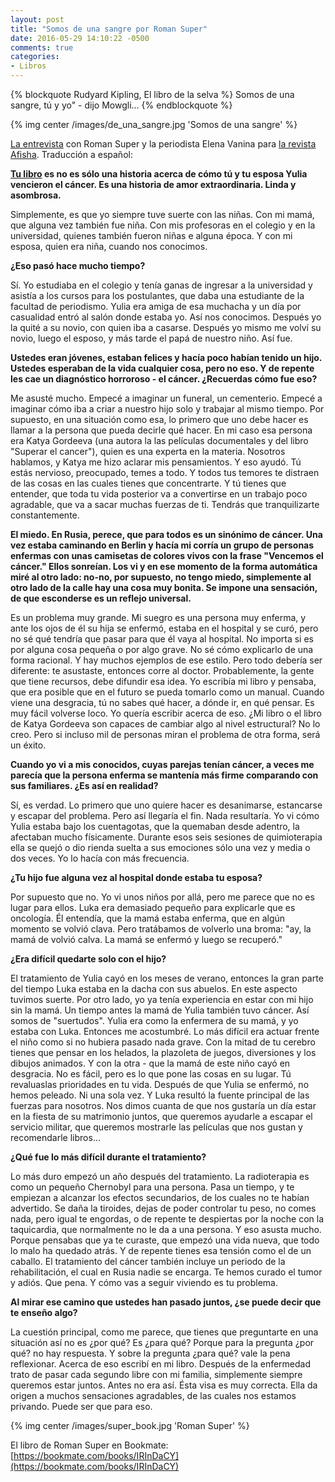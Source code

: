 ```yaml
---
layout: post
title: "Somos de una sangre por Roman Super"
date: 2016-05-29 14:10:22 -0500
comments: true
categories:
- Libros
---
```


{% blockquote Rudyard Kipling, El libro de la selva %}
Somos de una sangre, tú y yo" - dijo Mowgli...
{% endblockquote %}

{% img center /images/de_una_sangre.jpg 'Somos de una sangre' %}

[La entrevista](https://daily.afisha.ru/archive/gorod/people/esli-est-ad-na-zemle-eto-kashirka-roman-super-o-tom-kak-perezhit-rak-zheny/)
con Roman Super y la periodista Elena Vanina para
[la revista Afisha](https://daily.afisha.ru/archive/gorod/people/esli-est-ad-na-zemle-eto-kashirka-roman-super-o-tom-kak-perezhit-rak-zheny/).
Traducción a español:

**[Tu libro](https://www.goodreads.com/book/show/27394679) es no es sólo
una historia acerca de cómo tú y tu esposa Yulia vencieron el cáncer.
Es una historia de amor extraordinaria. Linda y asombrosa.**

Simplemente, es que yo siempre tuve suerte con las niñas.
Con mi mamá, que alguna vez también fue niña.
Con mis profesoras en el colegio y en la universidad,
quienes también fueron niñas e alguna época.
Y con mi esposa, quien era niña, cuando nos conocimos.

**¿Eso pasó hace mucho tiempo?**

Sí. Yo estudiaba en el colegio y tenía ganas de ingresar a la universidad y
asistía a los cursos para los postulantes, que daba una estudiante de la facultad de periodismo.
Yulia era amiga de esa muchacha y un día por casualidad entró al salón donde estaba yo.
Así nos conocimos. Después yo la quité a su novio, con quien iba a casarse.
Después yo mismo me volví su novio, luego el esposo, y más tarde el papá de nuestro niño.
Así fue.

**Ustedes eran jóvenes, estaban felices y hacía poco habían tenido un hijo.
Ustedes esperaban de la vida cualquier cosa, pero no eso.
Y de repente les cae un diagnóstico horroroso - el cáncer.
¿Recuerdas cómo fue eso?**

Me asusté mucho. Empecé a imaginar un funeral, un cementerio.
Empecé a imaginar cómo iba a criar a nuestro hijo solo y trabajar al mismo tiempo.
Por supuesto, en una situación como esa, lo primero que uno debe hacer es llamar
a la persona que pueda decirle qué hacer. En mi caso esa persona era Katya Gordeeva
(una autora la las películas documentales y del libro "Superar el cancer"),
quien es una experta en la materia. Nosotros hablamos,
y Katya me hizo aclarar mis pensamientos. Y eso ayudó.
Tú estás nervioso, preocupado, temes a todo. Y todos tus temores te distraen
de las cosas en las cuales tienes que concentrarte. Y tú tienes que entender,
que toda tu vida posterior va a convertirse en un trabajo poco agradable,
que va a sacar muchas fuerzas de ti. Tendrás que tranquilizarte constantemente.

**El miedo. En Rusia, perece, que para todos es un sinónimo de cáncer.
Una vez estaba caminando en Berlin y hacía mi corría un grupo de personas
enfermas con unas camisetas de colores vivos con la frase "Vencemos el cáncer."
Ellos sonreían. Los vi y en ese momento de la forma automática miré al
otro lado: no-no, por supuesto, no tengo miedo, simplemente al otro lado
de la calle hay una cosa muy bonita. Se impone una sensación, de que esconderse
es un reflejo universal.**

Es un problema muy grande. Mi suegro es una persona muy enferma, y ante los ojos
de él su hija se enfermó, estaba en el hospital y se curó,
pero no sé qué tendría que pasar para que él vaya al hospital.
No importa si es por alguna cosa pequeña o por algo grave.
No sé cómo explicarlo de una forma racional. Y hay muchos ejemplos de ese estilo.
Pero todo debería ser diferente: te asustaste, entonces corre al doctor.
Probablemente, la gente que tiene recursos, debe difundir esa idea.
Yo escribía mi libro y pensaba, que era posible que en el futuro se pueda tomarlo como un manual.
Cuando viene una desgracia, tú no sabes qué hacer, a dónde ir, en qué pensar.
Es muy fácil volverse loco. Yo quería escribir acerca de eso.
¿Mi libro o el libro de Katya Gordeeva son capaces de cambiar algo al nivel estructural?
No lo creo. Pero si incluso mil de personas miran el problema de otra forma, será un éxito.

**Cuando yo vi a mis conocidos, cuyas parejas tenían cáncer, a veces me parecía
que la persona enferma se mantenía más firme comparando con sus familiares.
¿Es así en realidad?**

Sí, es verdad. Lo primero que uno quiere hacer es desanimarse, estancarse
y escapar del problema. Pero así llegaría el fin. Nada resultaría.
Yo vi cómo Yulia estaba bajo los cuentagotas, que la quemaban desde adentro,
la afectaban mucho físicamente. Durante esos seis sesiones de quimioterapia
ella se quejó o dio rienda suelta a sus emociones sólo una vez y media o dos veces.
Yo lo hacía con más frecuencia.

**¿Tu hijo fue alguna vez al hospital donde estaba tu esposa?**

Por supuesto que no. Yo vi unos niños por allá, pero me parece que no
es lugar para ellos. Luka era demasiado pequeño para explicarle que es oncología.
Él entendía, que la mamá estaba enferma, que en algún momento se volvió clava.
Pero tratábamos de volverlo una broma: "ay, la mamá de volvió calva.
La mamá se enfermó y luego se recuperó."

**¿Era difícil quedarte solo con el hijo?**

El tratamiento de Yulia cayó en los meses de verano, entonces la gran parte
del tiempo Luka estaba en la dacha con sus abuelos. En este aspecto
tuvimos suerte. Por otro lado, yo ya tenía experiencia en estar con mi hijo
sin la mamá. Un tiempo antes la mamá de Yulia también tuvo cáncer.
Así somos de "suertudos". Yulia era como la enfermera de su mamá,
y yo estaba con Luka. Entonces me acostumbré. Lo más difícil era actuar
frente el niño como si no hubiera pasado nada grave. Con la mitad de
tu cerebro tienes que pensar en los helados, la plazoleta de juegos,
diversiones y los dibujos animados. Y con la otra - que la mamá de este
niño cayó en desgracia. No es fácil, pero es lo que pone las cosas en su lugar.
Tú revaluaslas prioridades en tu vida. Después de que Yulia se enfermó,
no hemos peleado. Ni una sola vez. Y Luka resultó la fuente principal de
las fuerzas para nosotros. Nos dimos cuanta de que nos gustaría un día estar
en la fiesta de su matrimonio juntos, que queremos ayudarle a escapar
el servicio militar, que queremos mostrarle las películas que nos gustan
y recomendarle libros...

**¿Qué fue lo más difícil durante el tratamiento?**

Lo más duro empezó un año después del tratamiento. La radioterapia es como
un pequeño Chernobyl para una persona. Pasa un tiempo, y te empiezan a alcanzar
los efectos secundarios, de los cuales no te habían advertido. Se daña la tiroides,
dejas de poder controlar tu peso, no comes nada, pero igual te engordas,
o de repente te despiertas por la noche con la taquicardia, que normalmente
no le da a una persona. Y eso asusta mucho. Porque pensabas que ya te curaste,
que empezó una vida nueva, que todo lo malo ha quedado atrás.
Y de repente tienes esa tensión como el de un caballo.
El tratamiento del cáncer también incluye un periodo de la rehabilitación,
el cual en Rusia nadie se encarga. Te hemos curado el tumor y adiós.
Que pena. Y cómo vas a seguir viviendo es tu problema.

**Al mirar ese camino que ustedes han pasado juntos, ¿se puede decir que te enseño algo?**

La cuestión principal, como me parece, que tienes que preguntarte en
una situación así no es ¿por qué? Es ¿para qué?  Porque para la pregunta
¿por qué? no hay respuesta. Y sobre la pregunta ¿para qué? vale la pena reflexionar.
Acerca de eso escribí en mi libro. Después de la enfermedad trato de pasar
cada segundo libre con mi familia, simplemente siempre queremos estar juntos.
Antes no era así. Ésta visa es muy correcta. Ella da origen a muchos sensaciones
agradables, de las cuales nos estamos privando. Puede ser que para eso.

{% img center /images/super_book.jpg 'Roman Super' %}

El libro de Roman Super en Bookmate:
[https://bookmate.com/books/IRInDaCY](https://bookmate.com/books/IRInDaCY)
